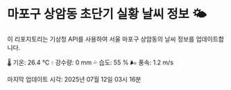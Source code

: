 
# 마포구 상암동 초단기 실황 날씨 정보 🌤️

이 리포지토리는 기상청 API를 사용하여 서울 마포구 상암동의 날씨 정보를 업데이트합니다. 

🌡️ 기온: 26.4 ℃
💧 강수량: 0 mm
💦 습도: 55 %
🌬️ 풍속: 1.2 m/s

마지막 업데이트 시각: 2025년 07월 12일 03시 16분    
